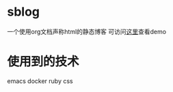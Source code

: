 # sblog
一个使用org文档声称html的静态博客
可访问[这里](http://yonh-sb.daoapp.io/)查看demo
# 使用到的技术
emacs
docker
ruby
css

